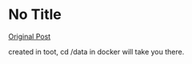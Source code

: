 # No Title

[Original Post](https://discourse.onlinedegree.iitm.ac.in/t/164277/349)

<p>created in toot, cd /data in docker will take you there.</p>